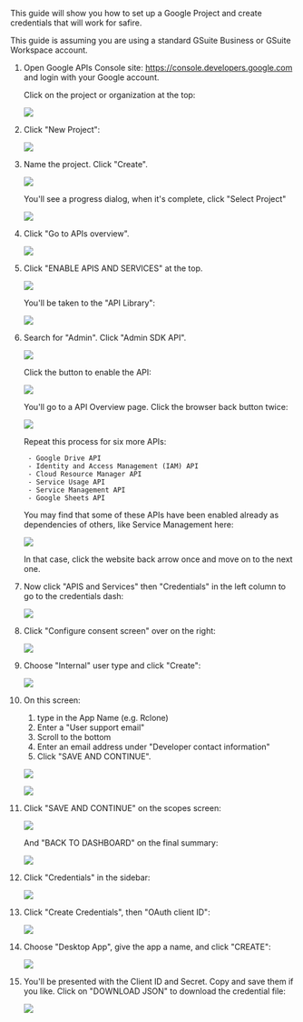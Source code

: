 This guide will show you how to set up a Google Project and create credentials that will work for safire.

This guide is assuming you are using a standard GSuite Business or GSuite Workspace account.

1. Open Google APIs Console site: https://console.developers.google.com and login with your Google account.

    Click on the project or organization at the top:

    ![](../images/gdrive-project/01-dashboard.png)

2. Click "New Project":

    ![](../images/gdrive-project/02-new-project.png)

3. Name the project. Click "Create".

    ![](../images/gdrive-project/03-name-project.png)

    You'll see a progress dialog, when it's complete, click "Select Project"

    ![](../images/gdrive-project/04-progress.png)
    
4. Click "Go to APIs overview".

    ![](../images/gdrive-project/05-project-dash.png)

5. Click "ENABLE APIS AND SERVICES" at the top.

    ![](../images/gdrive-project/06-api-overview.png)

    You'll be taken to the "API Library":

    ![](../images/gdrive-project/07-API-library.png)

6. Search for "Admin". Click "Admin SDK API".

    ![](../images/gdrive-project/08-admin-sdk.png)

    Click the button to enable the API:

    ![](../images/gdrive-project/09-admin-enable.png)

    You'll go to a API Overview page.  Click the browser back button twice:

    ![](../images/gdrive-project/10-admin-enabled.png)

    Repeat this process for six more APIs:
    
        - Google Drive API
        - Identity and Access Management (IAM) API
        - Cloud Resource Manager API
        - Service Usage API
        - Service Management API
        - Google Sheets API

    You may find that some of these APIs have been enabled already as dependencies of others, like Service Management here:

    ![](../images/gdrive-project/16-service-management-enabled-already.png)
    
    In that case, click the website back arrow once and move on to the next one.

7. Now click "APIS and Services" then "Credentials" in the left column to go to the credentials dash:

    ![](../images/gdrive-project/17-credentials-sidebar.png)

8. Click "Configure consent screen" over on the right:
   
    ![](../images/gdrive-project/18-credentials-dash.png)

9. Choose "Internal" user type and click "Create":
   
    ![](../images/gdrive-project/19-consent-user-type.png)

10. On this screen:
    1. type in the App Name (e.g. Rclone)
    2. Enter a "User support email"
    3. Scroll to the bottom
    4. Enter an email address under "Developer contact information"
    5. Click "SAVE AND CONTINUE".
   
    ![](../images/gdrive-project/20-consent-app-name.png)

    ![](../images/gdrive-project/21-consent-app-name-bottom.png)

11. Click  "SAVE AND CONTINUE" on the scopes screen:
   
    ![](../images/gdrive-project/22-consent-scopes.png)

    And "BACK TO DASHBOARD" on the final summary:
   
    ![](../images/gdrive-project/23-consent-last.png)

12. Click "Credentials" in the sidebar:
   
    ![](../images/gdrive-project/24-consent-dash.png)

13. Click "Create Credentials", then "OAuth client ID":
   
    ![](../images/gdrive-project/25-credentials-dropdown.png)

14. Choose "Desktop App", give the app a name, and click "CREATE":
   
    ![](../images/gdrive-project/26-credentials-type-name.png)

15. You'll be presented with the Client ID and Secret.  Copy and save them if you like.  Click on "DOWNLOAD JSON" to download the credential file:
   
    ![](../images/gdrive-project/27-credentials-done.png)
